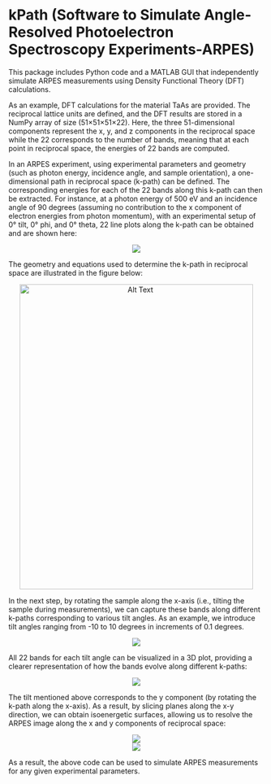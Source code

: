 # kPath (Software to Simulate Angle-Resolved Photoelectron Spectroscopy Experiments-ARPES)

This package includes Python code and a MATLAB GUI that independently simulate ARPES measurements using Density Functional Theory (DFT) calculations.

As an example, DFT calculations for the material TaAs are provided. The reciprocal lattice units are defined, and the DFT results are stored in a NumPy array of size (51×51×51×22). Here, the three 51-dimensional components represent the x, y, and z components in the reciprocal space while the 22 corresponds to the number of bands, meaning that at each point in reciprocal space, the energies of 22 bands are computed.

In an ARPES experiment, using experimental parameters and geometry (such as photon energy, incidence angle, and sample orientation), a one-dimensional path in reciprocal space (k-path) can be defined. The corresponding energies for each of the 22 bands along this k-path can then be extracted. For instance, at a photon energy of 500 eV and an incidence angle of 90 degrees (assuming no contribution to the x component of electron energies from photon momentum), with an experimental setup of 0° tilt, 0° phi, and 0° theta, 22 line plots along the k-path can be obtained and are shown here:

<div align="center">
<img src=https://github.com/user-attachments/assets/15d23aa1-8d72-4f73-a392-270e3da334d0>
</div>

The geometry and equations used to determine the k-path in reciprocal space are illustrated in the figure below:

<div align="center">
<img src="https://github.com/user-attachments/assets/b392dca6-3898-4847-a2c5-dfe43290922f" alt="Alt Text" width="460" height="600">
</div>

In the next step, by rotating the sample along the x-axis (i.e., tilting the sample during measurements), we can capture these bands along different k-paths corresponding to various tilt angles. As an example, we introduce tilt angles ranging from -10 to 10 degrees in increments of 0.1 degrees.

<div align="center">
<img src=https://github.com/user-attachments/assets/d6c9cd29-b6e3-41f3-9ab1-581d974c0756>
</div>

All 22 bands for each tilt angle can be visualized in a 3D plot, providing a clearer representation of how the bands evolve along different k-paths:

<div align="center">
<img src=https://github.com/user-attachments/assets/c1514d49-d6a3-4ea1-9bfd-6f837bf7a057>
</div>

The tilt mentioned above corresponds to the y component (by rotating the k-path along the x-axis). As a result, by slicing planes along the x-y direction, we can obtain isoenergetic surfaces, allowing us to resolve the ARPES image along the x and y components of reciprocal space:

<div align="center">
<img src=https://github.com/user-attachments/assets/c479c9f5-6ae7-4177-8a90-6196c0bfdde9>
</div>

<div align="center">
<img src=https://github.com/user-attachments/assets/c5dc02df-f15f-46e1-88b3-6613a44f95a5>
</div>

As a result, the above code can be used to simulate ARPES measurements for any given experimental parameters.

